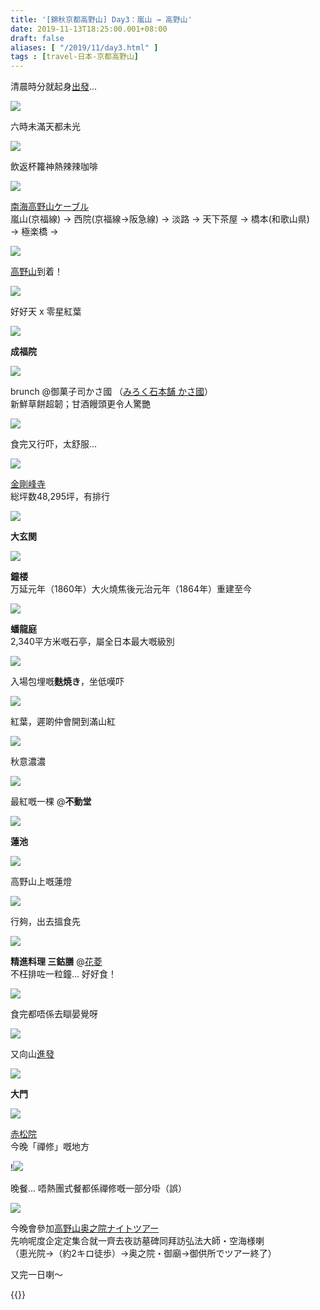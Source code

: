 ```yaml
---
title: '[錦秋京都高野山] Day3：嵐山 → 高野山'
date: 2019-11-13T18:25:00.001+08:00
draft: false
aliases: [ "/2019/11/day3.html" ]
tags : [travel-日本-京都高野山]
---
```


清晨時分就起身[出發](https://hidie.net/kyotokoyasan3a/)...  

![](/images/kyotokoyasan3a1.jpg)

六時未滿天都未光  

![](/images/kyotokoyasan3a2.jpg)

飲返杯籮神熱辣辣咖啡  

![](/images/kyotokoyasan3b.jpg)

[南海高野山ケーブル](https://hidie.net/kyotokoyasan3b/)  
嵐山(京福線) → 西院(京福線→阪急線) → 淡路 → 天下茶屋 → 橋本(和歌山県) → 極楽橋 →  

![](/images/kyotokoyasan3c1.jpg)

[高野山](https://hidie.net/kyotokoyasan3c/)到着！  

![](/images/kyotokoyasan3c.jpg)

好好天 x 零星紅葉  

![](/images/kyotokoyasan3c3.jpg)

**成福院**  

![](/images/kyotokoyasan3d.jpg)

brunch @御菓子司かさ國 （[みろく石本舗 かさ國](https://hidie.net/kyotokoyasan3d/)）   
新鮮草餅超韌；甘酒饅頭更令人驚艷  

![](/images/kyotokoyasan3e1.jpg)

食完又行吓，太舒服...  

![](/images/kyotokoyasan3e2.jpg)

[金剛峰寺](https://hidie.net/kyotokoyasan3e/)  
総坪数48,295坪，有排行  

![](/images/kyotokoyasan3e4.jpg)

**大玄関**  

![](/images/kyotokoyasan3e5.jpg)

**鐘楼**  
万延元年（1860年）大火燒焦後元治元年（1864年）重建至今  

![](/images/kyotokoyasan3e12.jpg)

**蟠龍庭**  
2,340平方米嘅石亭，屬全日本最大嘅級別  

![](/images/kyotokoyasan3e11.jpg)

入場包埋嘅**麩焼き**，坐低嘆吓  

![](/images/kyotokoyasan3e.jpg)

紅葉，遲啲仲會開到滿山紅  

![](/images/kyotokoyasan3e19.jpg)

秋意濃濃  

![](/images/kyotokoyasan3e20.jpg)

最紅嘅一棵 @**不動堂**  

![](/images/kyotokoyasan3e24.jpg)

**蓮池**  

![](/images/kyotokoyasan3e29.jpg)

高野山上嘅蓮燈  

![](/images/kyotokoyasan3e32.jpg)

行夠，出去搵食先  

![](/images/kyotokoyasan3f.jpg)

**精進料理 三鈷膳** @[花菱](https://hidie.net/kyotokoyasan3f/)  
不枉排咗一粒鐘... 好好食！  

![](/images/kyotokoyasan3g1.jpg)

食完都唔係去瞓晏覺呀  

![](/images/kyotokoyasan3g2.jpg)

又向山[進發](https://hidie.net/kyotokoyasan3g/)  

![](/images/kyotokoyasan3g4.jpg)

**大門**  

![](/images/kyotokoyasan3h1.jpg)

[赤松院](https://hidie.net/kyotokoyasan3h/)  
今晚「禪修」嘅地方  

!![](/images/kyotokoyasan3h2.jpg)

晚餐... 唔熱團式餐都係禪修嘅一部分啩（誤）  

![](https://aogaiw.ch.files.1drv.com/y4myIYrRsO8mQPbpfeTA0IdiVLT8h0nLdF4eLZ_bQ9iY_fqapzoey_9lTkYIn-OINdsTpe7Ru0VbhOEiDiswXj5wO1lFhZtOSiZDCRPKY_W3r3Fco2xOrp-nnBUHdAkg89LEEz1bE59KyAoAWrUWyFCG3q1biZaKBeA1f-GospEHmrE5IGGixhrnAHgoi7qQaOzSwW5k3LtuUhQzhTrpknKrg?width=371&height=660&cropmode=none)

今晚會參加[高野山奥之院ナイトツアー](https://hidie.net/kyotokoyasan3i/)  
先响呢度企定定集合就一齊去夜訪墓碑同拜訪弘法大師・空海様喇  
（恵光院→（約2キロ徒歩）→奥之院・御廟→御供所でツアー終了）  
  
  
又完一日喇～  
  
  
{{<kyotokoyasan>}}  
